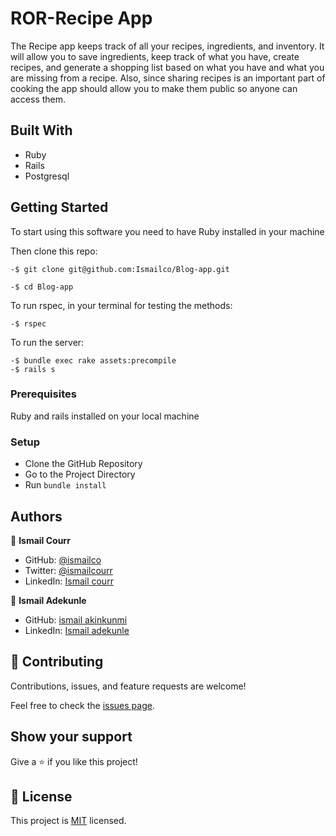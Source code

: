 # ROR-Recipe App

The Recipe app keeps track of all your recipes, ingredients, and inventory. It will allow you to save ingredients, keep track of what you have, create recipes, and generate a shopping list based on what you have and what you are missing from a recipe. Also, since sharing recipes is an important part of cooking the app should allow you to make them public so anyone can access them.

## Built With

- Ruby
- Rails
- Postgresql

## Getting Started

To start using this software you need to have Ruby installed in your machine

Then clone this repo:

```
-$ git clone git@github.com:Ismailco/Blog-app.git
```

```
-$ cd Blog-app
```

To run rspec, in your terminal for testing the methods:

```
-$ rspec
```

To run the server:

```
-$ bundle exec rake assets:precompile
-$ rails s
```

### Prerequisites

Ruby and rails installed on your local machine

### Setup

- Clone the GitHub Repository
- Go to the Project Directory
- Run `bundle install`

## Authors

👤 **Ismail Courr**

- GitHub: [@ismailco](https://github.com/ismailco)
- Twitter: [@ismailcourr](https://twitter.com/ismailcourr)
- LinkedIn: [Ismail courr](https://www.linkedin.com/in/ismailcourr)

👤 **Ismail Adekunle**

- GitHub: [ismail akinkunmi](https://github.com/ismailakinkunmi)
- LinkedIn: [Ismail adekunle](linkedin.com/in/adismail4/)

## 🤝 Contributing

Contributions, issues, and feature requests are welcome!

Feel free to check the [issues page](../../issues/).

## Show your support

Give a ⭐️ if you like this project!

## 📝 License

This project is [MIT](./LICENSE) licensed.
